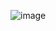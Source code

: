 ![image](https://github.com/csm031/Daangn_Clone/assets/156399649/7199d0fc-550a-4ff6-a466-34ca00b26e00)
